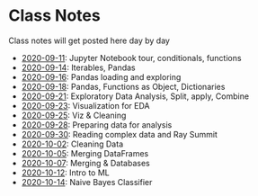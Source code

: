 # Class Notes

Class notes will get posted here day by day

- [2020-09-11](2020-09-11): Jupyter Notebook tour, conditionals, functions
- [2020-09-14](2020-09-14): Iterables, Pandas
- [2020-09-16](2020-09-16): Pandas loading and exploring
- [2020-09-18](2020-09-18): Pandas, Functions as Object, Dictionaries
- [2020-09-21](2020-09-21): Exploratory Data Analysis, Split, apply, Combine
- [2020-09-23](2020-09-23): Visualization for EDA
- [2020-09-25](2020-09-25): Viz & Cleaning
- [2020-09-28](2020-09-28): Preparing data for analysis
- [2020-09-30](2020-09-30): Reading complex data and Ray Summit
- [2020-10-02](2020-10-02): Cleaning Data
- [2020-10-05](2020-10-05): Merging DataFrames
- [2020-10-07](2020-10-07): Merging & Databases
- [2020-10-12](2020-10-12): Intro to ML
- [2020-10-14](2020-10-14): Naive Bayes Classifier

